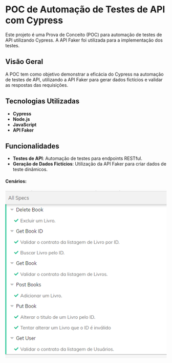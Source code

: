 # POC de Automação de Testes de API com Cypress

Este projeto é uma Prova de Conceito (POC) para automação de testes de API utilizando Cypress. A API Faker foi utilizada para a implementação dos testes.

## Visão Geral

A POC tem como objetivo demonstrar a eficácia do Cypress na automação de testes de API, utilizando a API Faker para gerar dados fictícios e validar as respostas das requisições.

## Tecnologias Utilizadas

- **Cypress**
- **Node.js**
- **JavaScript**
- **API Faker**

## Funcionalidades

- **Testes de API**: Automação de testes para endpoints RESTful.
- **Geração de Dados Fictícios**: Utilização da API Faker para criar dados de teste dinâmicos.

#### Cenários:

<center>
  
  ![Logo](https://raw.githubusercontent.com/eduardacf/poc-test-api-cypress/master/img/testes.PNG)

</center>


